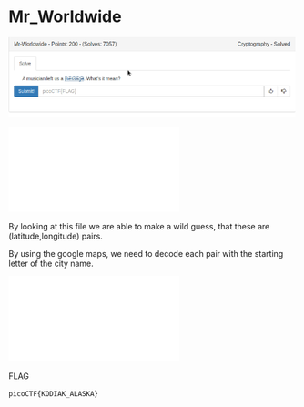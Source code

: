 # Mr_Worldwide

![](images/challenge.png)

![](message.txt)

By looking at this file we are able to make a wild guess, that these are (latitude,longitude) pairs.

By using the google maps, we need to decode each pair with the starting letter of the city name.

![](notes.txt)

FLAG
```
picoCTF{KODIAK_ALASKA}
```
